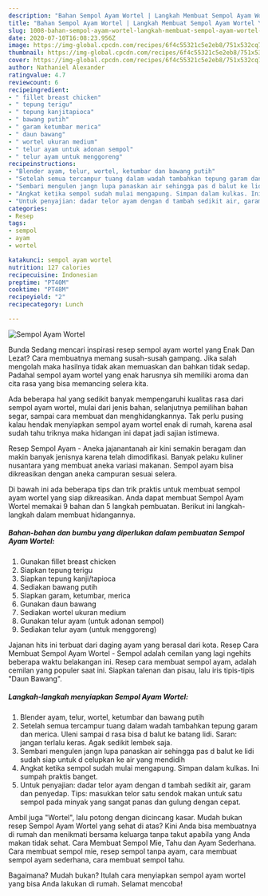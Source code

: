 ```yaml
---
description: "Bahan Sempol Ayam Wortel | Langkah Membuat Sempol Ayam Wortel Yang Mudah Dan Praktis"
title: "Bahan Sempol Ayam Wortel | Langkah Membuat Sempol Ayam Wortel Yang Mudah Dan Praktis"
slug: 1008-bahan-sempol-ayam-wortel-langkah-membuat-sempol-ayam-wortel-yang-mudah-dan-praktis
date: 2020-07-10T16:08:23.956Z
image: https://img-global.cpcdn.com/recipes/6f4c55321c5e2eb8/751x532cq70/sempol-ayam-wortel-foto-resep-utama.jpg
thumbnail: https://img-global.cpcdn.com/recipes/6f4c55321c5e2eb8/751x532cq70/sempol-ayam-wortel-foto-resep-utama.jpg
cover: https://img-global.cpcdn.com/recipes/6f4c55321c5e2eb8/751x532cq70/sempol-ayam-wortel-foto-resep-utama.jpg
author: Nathaniel Alexander
ratingvalue: 4.7
reviewcount: 6
recipeingredient:
- " fillet breast chicken"
- " tepung terigu"
- " tepung kanjitapioca"
- " bawang putih"
- " garam ketumbar merica"
- " daun bawang"
- " wortel ukuran medium"
- " telur ayam untuk adonan sempol"
- " telur ayam untuk menggoreng"
recipeinstructions:
- "Blender ayam, telur, wortel, ketumbar dan bawang putih"
- "Setelah semua tercampur tuang dalam wadah tambahkan tepung garam dan merica. Uleni sampai d rasa bisa d balut ke batang lidi. Saran: jangan terlalu keras. Agak sedikit lembek saja."
- "Sembari mengulen jangn lupa panaskan air sehingga pas d balut ke lidi sudah siap untuk d celupkan ke air yang mendidih"
- "Angkat ketika sempol sudah mulai mengapung. Simpan dalam kulkas. Ini sumpah praktis banget."
- "Untuk penyajian: dadar telor ayam dengan d tambah sedikit air, garam dan penyedap. Tips: masukkan telor satu sendok makan untuk satu sempol pada minyak yang sangat panas dan gulung dengan cepat."
categories:
- Resep
tags:
- sempol
- ayam
- wortel

katakunci: sempol ayam wortel 
nutrition: 127 calories
recipecuisine: Indonesian
preptime: "PT40M"
cooktime: "PT48M"
recipeyield: "2"
recipecategory: Lunch

---
```



![Sempol Ayam Wortel](https://img-global.cpcdn.com/recipes/6f4c55321c5e2eb8/751x532cq70/sempol-ayam-wortel-foto-resep-utama.jpg)

Bunda Sedang mencari inspirasi resep sempol ayam wortel yang Enak Dan Lezat? Cara membuatnya memang susah-susah gampang. Jika salah mengolah maka hasilnya tidak akan memuaskan dan bahkan tidak sedap. Padahal sempol ayam wortel yang enak harusnya sih memiliki aroma dan cita rasa yang bisa memancing selera kita.

Ada beberapa hal yang sedikit banyak mempengaruhi kualitas rasa dari sempol ayam wortel, mulai dari jenis bahan, selanjutnya pemilihan bahan segar, sampai cara membuat dan menghidangkannya. Tak perlu pusing kalau hendak menyiapkan sempol ayam wortel enak di rumah, karena asal sudah tahu triknya maka hidangan ini dapat jadi sajian istimewa.

Resep Sempol Ayam - Aneka jajanantanah air kini semakin beragam dan makin banyak jenisnya karena telah dimodifikasi. Banyak pelaku kuliner nusantara yang membuat aneka variasi makanan. Sempol ayam bisa dikreasikan dengan aneka campuran sesuai selera.


Di bawah ini ada beberapa tips dan trik praktis untuk membuat sempol ayam wortel yang siap dikreasikan. Anda dapat membuat Sempol Ayam Wortel memakai 9 bahan dan 5 langkah pembuatan. Berikut ini langkah-langkah dalam membuat hidangannya.

<!--inarticleads1-->

##### Bahan-bahan dan bumbu yang diperlukan dalam pembuatan Sempol Ayam Wortel:

1. Gunakan  fillet breast chicken
1. Siapkan  tepung terigu
1. Siapkan  tepung kanji/tapioca
1. Sediakan  bawang putih
1. Siapkan  garam, ketumbar, merica
1. Gunakan  daun bawang
1. Sediakan  wortel ukuran medium
1. Gunakan  telur ayam (untuk adonan sempol)
1. Sediakan  telur ayam (untuk menggoreng)


Jajanan hits ini terbuat dari daging ayam yang berasal dari kota. Resep Cara Membuat Sempol Ayam Wortel - Sempol adalah cemilan yang lagi ngehits beberapa waktu belakangan ini. Resep cara membuat sempol ayam, adalah cemilan yang populer saat ini. Siapkan talenan dan pisau, lalu iris tipis-tipis &#34;Daun Bawang&#34;. 

<!--inarticleads2-->

##### Langkah-langkah menyiapkan Sempol Ayam Wortel:

1. Blender ayam, telur, wortel, ketumbar dan bawang putih
1. Setelah semua tercampur tuang dalam wadah tambahkan tepung garam dan merica. Uleni sampai d rasa bisa d balut ke batang lidi. Saran: jangan terlalu keras. Agak sedikit lembek saja.
1. Sembari mengulen jangn lupa panaskan air sehingga pas d balut ke lidi sudah siap untuk d celupkan ke air yang mendidih
1. Angkat ketika sempol sudah mulai mengapung. Simpan dalam kulkas. Ini sumpah praktis banget.
1. Untuk penyajian: dadar telor ayam dengan d tambah sedikit air, garam dan penyedap. Tips: masukkan telor satu sendok makan untuk satu sempol pada minyak yang sangat panas dan gulung dengan cepat.


Ambil juga &#34;Wortel&#34;, lalu potong dengan dicincang kasar. Mudah bukan resep Sempol Ayam Wortel yang sehat di atas? Kini Anda bisa membuatnya di rumah dan menikmati bersama keluarga tanpa takut apabila yang Anda makan tidak sehat. Cara Membuat Sempol Mie, Tahu dan Ayam Sederhana. Cara membuat sempol mie, resep sempol tanpa ayam, cara membuat sempol ayam sederhana, cara membuat sempol tahu. 

Bagaimana? Mudah bukan? Itulah cara menyiapkan sempol ayam wortel yang bisa Anda lakukan di rumah. Selamat mencoba!
